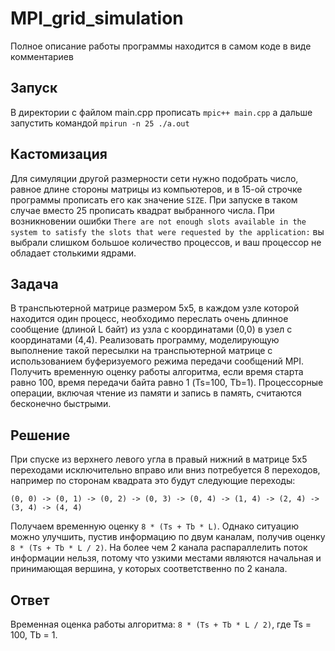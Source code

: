 # MPI_grid_simulation

Полное описание работы программы находится в самом коде в виде комментариев

## Запуск

В директории с файлом main.cpp прописать
```mpic++ main.cpp```
а дальше запустить командой
```mpirun -n 25 ./a.out ```

## Кастомизация
Для симуляции другой размерности сети нужно подобрать число, равное длине стороны матрицы из компьютеров, и в 15-ой строчке программы прописать его как значение ```SIZE```.
При запуске в таком случае вместо 25 прописать квадрат выбранного числа. При возникновении ошибки ```There are not enough slots available in the system to satisfy the
slots that were requested by the application:``` вы выбрали слишком большое количество процессов, и ваш процессор не обладает столькими ядрами.

## Задача

В транспьютерной матрице размером 5x5, в каждом узле которой находится один процесс, необходимо переслать очень длинное сообщение (длиной L байт) из узла с координатами (0,0) в узел с координатами (4,4). Реализовать программу, моделирующую выполнение такой пересылки на транспьютерной матрице с использованием буферизуемого режима передачи сообщений MPI. Получить временную оценку работы алгоритма, если время старта равно 100, время передачи байта равно 1 (Ts=100, Tb=1). Процессорные операции, включая чтение из памяти и запись в память, считаются бесконечно быстрыми.

## Решение

При спуске из верхнего левого угла в правый нижний в матрице 5x5 переходами исключительно вправо или вниз потребуется 8 переходов, например по сторонам квадрата это будут следующие переходы:

```
(0, 0) -> (0, 1) -> (0, 2) -> (0, 3) -> (0, 4) -> (1, 4) -> (2, 4) -> (3, 4) -> (4, 4)
```

Получаем временную оценку `8 * (Ts + Tb * L)`. Однако ситуацию можно улучшить, пустив информацию по двум каналам, получив оценку `8 * (Ts + Tb * L / 2)`. На более чем 2 канала распараллелить поток информации нельзя, потому что узкими местами являются начальная и принимающая вершина, у которых соответственно по 2 канала.

## Ответ

Временная оценка работы алгоритма: `8 * (Ts + Tb * L / 2)`, где Ts = 100, Tb = 1.
